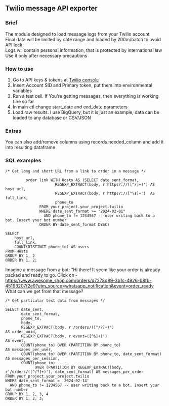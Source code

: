 ## Twilio message API exporter

### Brief
The module designed to load message logs from your Twilio account <br >
Final data will be limited by date range and loaded by 200m/batch to avoid API lock <br >
Logs wil contain personal information, that is protected by international law <br >
Use it only after necessary precautions

### How to use

1) Go to API keys & tokens at [Twilio console](twilio.com/console)
2) Insert Account SID and Primary token, put them into environmental variables
3) Run a test cell. If You're getting messages, then everything is working fine so far
4) In main etl change start_date and end_date parameters
5) Load raw results. I use BigQuery, but it is just an example, data can be loaded to any database or CSV/JSON

### Extras
You can also add/remove columns using records.needed_column and add it into resulting dataframe <br >

### SQL examples
```
/* Get long and short URL from a link to order in a message */

         order link WITH Hosts AS (SELECT date_sent_format,
                      REGEXP_EXTRACT(body, r'https?://([^/]+)') AS host_url,
                      REGEXP_EXTRACT(body, r'https?://[^\s]+')  AS full_link,
                      phone_to
               FROM your_project.your_project.twilio
               WHERE date_sent_format >= "2024-02-01"
                 AND phone_to != 1234567 -- user writing back to a bot. Insert your bot number
               ORDER BY date_sent_format DESC) 

SELECT
    host_url,
    full_link,
    COUNT(DISTINCT phone_to) AS users
FROM Hosts
GROUP BY 1, 2
ORDER BY 1, 2;

```
Imagine a message from a bot:
"Hi there! It seem like your order is already packed and ready to go. 
Click on - https://www.awesome_shop.com/orders/d7278d89-3b1c-4926-b8fb-45163207f2e9?utm_source=whatsapp_notification&event=order_ready <br >
What can we get from that message?
```
/* Get particular text data from messages */

SELECT date_sent,
       date_sent_format,
       phone_to,
       body,
       REGEXP_EXTRACT(body, r'/orders/([^/?]+)')                                             AS order_uuid,
       REGEXP_EXTRACT(body, r'event=([^&]+)')                                                AS event,
       COUNT(phone_to) OVER (PARTITION BY phone_to)                                          AS messages_per_user,
       COUNT(phone_to) OVER (PARTITION BY phone_to, date_sent_format)                        AS messages_per_session,
       COUNT(phone_to)
             OVER (PARTITION BY REGEXP_EXTRACT(body, r'/orders/([^/?]+)'), date_sent_format) AS messages_per_order
FROM your_project.your_project.twilio
WHERE date_sent_format = '2024-02-14'
  AND phone_to != 1234567 -- user writing back to a bot. Insert your bot number
GROUP BY 1, 2, 3, 4
ORDER BY 1, 2, 3;
```